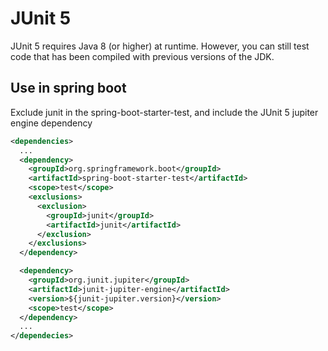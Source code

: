 # JUnit 5

JUnit 5 requires Java 8 (or higher) at runtime. However, you can still test code that has been compiled with previous versions of the JDK.

## Use in spring boot

Exclude junit in the spring-boot-starter-test, and include the JUnit 5 jupiter engine dependency

```xml
<dependencies>
  ...
  <dependency>
    <groupId>org.springframework.boot</groupId>
    <artifactId>spring-boot-starter-test</artifactId>
    <scope>test</scope>
    <exclusions>
      <exclusion>
        <groupId>junit</groupId>
        <artifactId>junit</artifactId>
      </exclusion>
    </exclusions>
  </dependency>

  <dependency>
    <groupId>org.junit.jupiter</groupId>
    <artifactId>junit-jupiter-engine</artifactId>
    <version>${junit-jupiter.version}</version>
    <scope>test</scope>
  </dependency>
  ...
</dependecies>
```
